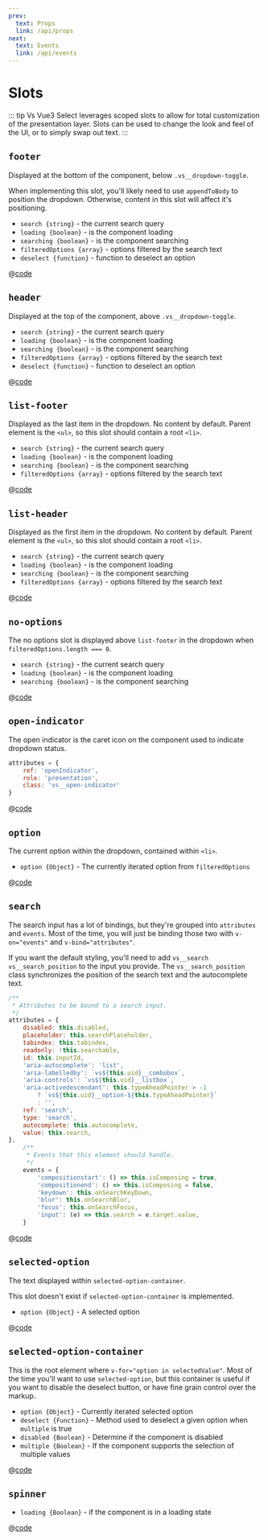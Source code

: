 ```yaml
---
prev:
  text: Props
  link: /api/props
next:
  text: Events
  link: /api/events
---
```


# Slots

::: tip
Vs Vue3 Select leverages scoped slots to allow for total customization of
the presentation layer. Slots can be used to change the look and feel of the UI,
or to simply swap out text.
:::

## `footer`

Displayed at the bottom of the component, below `.vs__dropdown-toggle`.

When implementing this slot, you'll likely need to use `appendToBody` to
position the dropdown. Otherwise, content in this slot will affect it's
positioning.

- `search {string}` - the current search query
- `loading {boolean}` - is the component loading
- `searching {boolean}` - is the component searching
- `filteredOptions {array}` - options filtered by the search text
- `deselect {function}` - function to deselect an option

<SlotFooter />

@[code](../.vuepress/components/SlotFooter.vue)

## `header`

Displayed at the top of the component, above `.vs__dropdown-toggle`.

- `search {string}` - the current search query
- `loading {boolean}` - is the component loading
- `searching {boolean}` - is the component searching
- `filteredOptions {array}` - options filtered by the search text
- `deselect {function}` - function to deselect an option

<SlotHeader />

@[code](../.vuepress/components/SlotHeader.vue)

## `list-footer`

Displayed as the last item in the dropdown. No content by default. Parent
element is the `<ul>`, so this slot should contain a root `<li>`.

- `search {string}` - the current search query
- `loading {boolean}` - is the component loading
- `searching {boolean}` - is the component searching
- `filteredOptions {array}` - options filtered by the search text

<SlotListFooter />

@[code](../.vuepress/components/SlotListFooter.vue)

## `list-header`

Displayed as the first item in the dropdown. No content by default. Parent
element is the `<ul>`, so this slot should contain a root `<li>`.

- `search {string}` - the current search query
- `loading {boolean}` - is the component loading
- `searching {boolean}` - is the component searching
- `filteredOptions {array}` - options filtered by the search text

<SlotListHeader />

@[code](../.vuepress/components/SlotListHeader.vue)

## `no-options`

The no options slot is displayed above `list-footer` in the dropdown when
`filteredOptions.length === 0`.

- `search {string}` - the current search query
- `loading {boolean}` - is the component loading
- `searching {boolean}` - is the component searching

<SlotNoOptions />

@[code](../.vuepress/components/SlotNoOptions.vue)

## `open-indicator`

The open indicator is the caret icon on the component used to indicate dropdown
status.

```js
attributes = {
    ref: 'openIndicator',
    role: 'presentation',
    class: 'vs__open-indicator'
}
```

<SlotOpenIndicator />

@[code](../.vuepress/components/SlotOpenIndicator.vue)

## `option`

The current option within the dropdown, contained within `<li>`.

- `option {Object}` - The currently iterated option from `filteredOptions`

<SlotOption />

@[code](../.vuepress/components/SlotOption.vue)

## `search`

The search input has a lot of bindings, but they're grouped into `attributes`
and `events`. Most of the time, you will just be binding those two with
`v-on="events"` and `v-bind="attributes"`.

If you want the default styling, you'll need to add `vs__search vs__search_position` to the input you provide. The
`vs__search_position` class synchronizes the position of the search text and the autocomplete text.

```js
/**
 * Attributes to be bound to a search input.
 */
attributes = {
    disabled: this.disabled,
    placeholder: this.searchPlaceholder,
    tabindex: this.tabindex,
    readonly: !this.searchable,
    id: this.inputId,
    'aria-autocomplete': 'list',
    'aria-labelledby': `vs${this.uid}__combobox`,
    'aria-controls': `vs${this.uid}__listbox`,
    'aria-activedescendant': this.typeAheadPointer > -1
        ? `vs${this.uid}__option-${this.typeAheadPointer}`
        : '',
    ref: 'search',
    type: 'search',
    autocomplete: this.autocomplete,
    value: this.search,
},
    /**
     * Events that this element should handle.
     */
    events = {
        'compositionstart': () => this.isComposing = true,
        'compositionend': () => this.isComposing = false,
        'keydown': this.onSearchKeyDown,
        'blur': this.onSearchBlur,
        'focus': this.onSearchFocus,
        'input': (e) => this.search = e.target.value,
    }
```

<SlotSearch />

@[code](../.vuepress/components/SlotSearch.vue)

## `selected-option`

The text displayed within `selected-option-container`.

This slot doesn't exist if `selected-option-container` is implemented.

- `option {Object}` - A selected option

<SlotSelectedOption />

@[code](../.vuepress/components/SlotSelectedOption.vue)

## `selected-option-container`

This is the root element where `v-for="option in selectedValue"`. Most of the
time you'll want to use `selected-option`, but this container is useful if you
want to disable the deselect button, or have fine grain control over the markup.

- `option {Object}` - Currently iterated selected option
- `deselect {Function}` - Method used to deselect a given option when `multiple`
  is true
- `disabled {Boolean}` - Determine if the component is disabled
- `multiple {Boolean}` - If the component supports the selection of multiple
  values

<SlotSelectedOptionContainer />

@[code](../.vuepress/components/SlotSelectedOptionContainer.vue)

## `spinner`

- `loading {Boolean}` - if the component is in a loading state

<SlotSpinner />

@[code](../.vuepress/components/SlotSpinner.vue)
